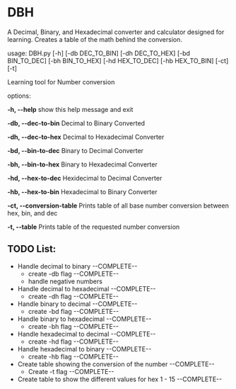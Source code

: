 # DBH
A Decimal, Binary, and Hexadecimal converter and calculator designed for learning. Creates a table of the math
behind the conversion. 

usage: DBH.py [-h] [-db DEC_TO_BIN] [-dh DEC_TO_HEX] [-bd BIN_TO_DEC] [-bh BIN_TO_HEX] [-hd HEX_TO_DEC] [-hb HEX_TO_BIN] [-ct] [-t]

Learning tool for Number conversion

options:

  **-h, --help**            show this help message and exit 
  
  **-db, --dec-to-bin**  Decimal to Binary Converted
  
  **-dh, --dec-to-hex**  Decimal to Hexadecimal Converter
  
  **-bd, --bin-to-dec**  Binary to Decimal Converter
  
  **-bh, --bin-to-hex**  Binary to Hexadecimal Converter
  
  **-hd, --hex-to-dec**  Hexidecimal to Decimal Converter
  
  **-hb, --hex-to-bin** Hexadecimal to Binary Converter
  
  **-ct, --conversion-table** Prints table of all base number conversion between hex, bin, and dec
  
  **-t, --table**           Prints table of the requested number conversion
  

## TODO List:
- Handle decimal to binary --COMPLETE--
    - create -db flag --COMPLETE--
    - handle negative numbers
- Handle decimal to hexadecimal --COMPLETE--
    - create -dh flag --COMPLETE--
- Handle binary to decimal --COMPLETE--
    - create -bd flag --COMPLETE--
- Handle binary to hexadecimal --COMPLETE--
    - create -bh flag --COMPLETE--
- Handle hexadecimal to decimal --COMPLETE--
    - create -hd flag --COMPLETE--
- Handle hexadecimal to binary --COMPLETE--
    - create -hb flag --COMPLETE--
- Create table showing the conversion of the number --COMPLETE--
    - Create -t flag --COMPLETE--
- Create table to show the different values for hex 1 - 15 --COMPLETE--
